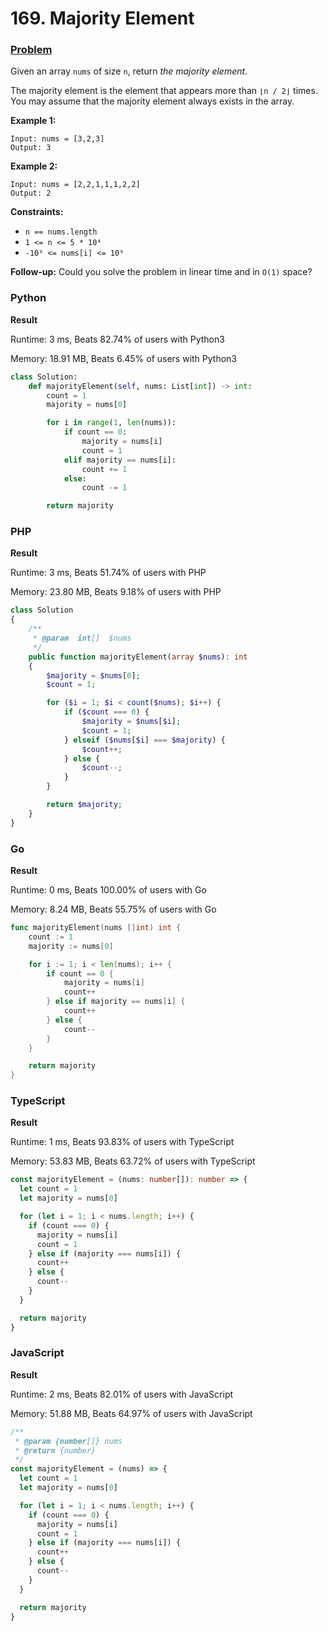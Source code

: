 # 169. Majority Element

### [Problem](https://leetcode.com/problems/majority-element/description/)

Given an array `nums` of size `n`, return _the majority element_.

The majority element is the element that appears more than `⌊n / 2⌋` times.
You may assume that the majority element always exists in the array.

**Example 1:**

```
Input: nums = [3,2,3]
Output: 3
```

**Example 2:**

```
Input: nums = [2,2,1,1,1,2,2]
Output: 2
```

**Constraints:**

- `n == nums.length`
- `1 <= n <= 5 * 10⁴`
- `-10⁹ <= nums[i] <= 10⁹`

**Follow-up:** Could you solve the problem in linear time and in `O(1)` space?

### Python

**Result**

Runtime: 3 ms, Beats 82.74% of users with Python3

Memory: 18.91 MB, Beats 6.45% of users with Python3

```python
class Solution:
    def majorityElement(self, nums: List[int]) -> int:
        count = 1
        majority = nums[0]

        for i in range(1, len(nums)):
            if count == 0:
                majority = nums[i]
                count = 1
            elif majority == nums[i]:
                count += 1
            else:
                count -= 1

        return majority
```

### PHP

**Result**

Runtime: 3 ms, Beats 51.74% of users with PHP

Memory: 23.80 MB, Beats 9.18% of users with PHP

```php
class Solution
{
    /**
     * @param  int[]  $nums
     */
    public function majorityElement(array $nums): int
    {
        $majority = $nums[0];
        $count = 1;

        for ($i = 1; $i < count($nums); $i++) {
            if ($count === 0) {
                $majority = $nums[$i];
                $count = 1;
            } elseif ($nums[$i] === $majority) {
                $count++;
            } else {
                $count--;
            }
        }

        return $majority;
    }
}
```

### Go

**Result**

Runtime: 0 ms, Beats 100.00% of users with Go

Memory: 8.24 MB, Beats 55.75% of users with Go

```go
func majorityElement(nums []int) int {
	count := 1
	majority := nums[0]

	for i := 1; i < len(nums); i++ {
		if count == 0 {
			majority = nums[i]
			count++
		} else if majority == nums[i] {
			count++
		} else {
			count--
		}
	}

	return majority
}
```

### TypeScript

**Result**

Runtime: 1 ms, Beats 93.83% of users with TypeScript

Memory: 53.83 MB, Beats 63.72% of users with TypeScript

```typescript
const majorityElement = (nums: number[]): number => {
  let count = 1
  let majority = nums[0]

  for (let i = 1; i < nums.length; i++) {
    if (count === 0) {
      majority = nums[i]
      count = 1
    } else if (majority === nums[i]) {
      count++
    } else {
      count--
    }
  }

  return majority
}
```

### JavaScript

**Result**

Runtime: 2 ms, Beats 82.01% of users with JavaScript

Memory: 51.88 MB, Beats 64.97% of users with JavaScript

```javascript
/**
 * @param {number[]} nums
 * @return {number}
 */
const majorityElement = (nums) => {
  let count = 1
  let majority = nums[0]

  for (let i = 1; i < nums.length; i++) {
    if (count === 0) {
      majority = nums[i]
      count = 1
    } else if (majority === nums[i]) {
      count++
    } else {
      count--
    }
  }

  return majority
}
```
